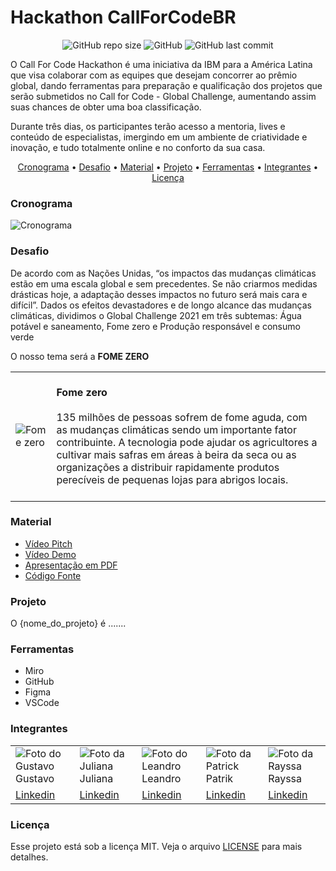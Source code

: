 # Hackathon CallForCodeBR

<p align="center">
  <img alt="GitHub repo size" src="https://img.shields.io/github/repo-size/gpd38/desafioShaweeCallForCodeBR?color=blue">
  <img alt="GitHub" src="https://img.shields.io/github/license/gpd38/desafioShaweeCallForCodeBR?color=green">
  <img alt="GitHub last commit" src="https://img.shields.io/github/last-commit/gpd38/desafioShaweeCallForCodeBR?color=red">
</p>

O Call For Code Hackathon é uma iniciativa da IBM para a América Latina que visa colaborar com as equipes que desejam concorrer ao prêmio global, dando ferramentas para preparação e qualificação dos projetos que serão submetidos no Call for Code - Global Challenge, aumentando assim suas chances de obter uma boa classificação. 

Durante três dias, os participantes terão acesso a mentoria, lives e conteúdo de especialistas, imergindo em um ambiente de criatividade e inovação, e tudo totalmente online e no conforto da sua casa.

<p align="center">
  <a href="#Cronograma">Cronograma</a> •
  <a href="#Desafio">Desafio</a> •
  <a href="#Material">Material</a> •
  <a href="#Projeto">Projeto</a> •
  <a href="#Ferramentas">Ferramentas</a> •
  <a href="#Integrantes">Integrantes</a> •
  <a href="#Licença">Licença</a>
</p>

### Cronograma

![Cronograma](https://raw.githubusercontent.com/gpd38/desafioShaweeCallForCodeBR/main/img/cronograma.png)

### Desafio

<p>De acordo com as Nações Unidas, “os impactos das mudanças climáticas estão em uma escala global e sem precedentes. Se não criarmos medidas drásticas hoje, a adaptação desses impactos no futuro será mais cara e difícil”. Dados os efeitos devastadores e de longo alcance das mudanças climáticas, dividimos o Global Challenge 2021 em três subtemas: Água potável e saneamento, Fome zero e Produção responsável e consumo verde</p>
<p>O nosso tema será a <strong>FOME ZERO</strong></p>

<table style="width:100%">
  <tr>
    <td><img alt="Fome zero" src="https://callforcode.shawee.io/img/zero-hunger.jpeg"></img></td>
    <td>
      <br><strong>Fome zero</strong></br>
      <br>135 milhões de pessoas sofrem de fome aguda, com as mudanças climáticas sendo um importante fator contribuinte. A tecnologia pode ajudar os agricultores a cultivar mais safras em áreas à beira da seca ou as organizações a distribuir rapidamente produtos perecíveis de pequenas lojas para abrigos locais.</br></br>
    </td>
  </tr>
</table>

### Material

- [Vídeo Pitch](#)
- [Vídeo Demo](#)
- [Apresentação em PDF](#)
- [Código Fonte](#)

### Projeto

O {nome_do_projeto} é .......

### Ferramentas

<ul>
  <li>Miro</li>
  <li>GitHub</li>
  <li>Figma</li>
  <li>VSCode</li>
</ul>

### Integrantes

<table>
  <tr>
    <td><img alt="Foto do Gustavo" src="https://media-exp1.licdn.com/dms/image/C4E03AQHTRpKKU1Nptg/profile-displayphoto-shrink_800_800/0/1596412740803?e=1632355200&v=beta&t=_tHq8kQcYhTtEG5WEyjKBZr2LcCdt1mRGZ89BiceEss" /><br>Gustavo</td>
    <td><img alt="Foto da Juliana" src="https://media-exp1.licdn.com/dms/image/C4D03AQEYjEzbshc0vA/profile-displayphoto-shrink_800_800/0/1622758873325?e=1632355200&v=beta&t=3O951wftxKufrhdNLfJZ2ICfTWgG8Cr13FWR2LvJ-Sc" /><br>Juliana</td>
    <td><img alt="Foto do Leandro" src="https://media-exp1.licdn.com/dms/image/D4D35AQE03viAgdKtNA/profile-framedphoto-shrink_800_800/0/1621786677258?e=1629453600&v=beta&t=vVQj16nG51vOQuKGtxRyettUEsEDIzvw3g6xXhedpVo" /><br>Leandro</td>
    <td><img alt="Foto da Patrick" src="https://media-exp1.licdn.com/dms/image/C4D03AQFt7b47CU2Arw/profile-displayphoto-shrink_800_800/0/1583152186690?e=1632355200&v=beta&t=8C4r4SirQAgmXki2aHAaccdtx-XRH948EubvuO-4T6k" /><br>Patrik</td>
    <td><img alt="Foto da Rayssa" src="https://media-exp1.licdn.com/dms/image/C4E03AQGy0Hwe_qa3Tw/profile-displayphoto-shrink_800_800/0/1534771892059?e=1632355200&v=beta&t=d8wxA3GPS2o-3zR3rdrwt6g7vCm_moezr_YmBMjIzg8" /><br>Rayssa</td>
  </tr>
  <tr>
    <td><a href="https://www.linkedin.com/in/gustavopereiradias/" target="_blank">Linkedin</a></td>
    <td><a href="https://www.linkedin.com/in/julianadcc/" target="_blank">Linkedin</a></td>
    <td><a href="https://www.linkedin.com/in/leandro-bezerra-/" target="_blank">Linkedin</a></td>
    <td><a href="https://www.linkedin.com/in/patrik-augusto-liro-066345183/" target="_blank">Linkedin</a></td>
    <td><a href="https://www.linkedin.com/in/rayssa-lima-475531155/" target="_blank">Linkedin</a></td>
    </tr>
  </table>

### Licença

Esse projeto está sob a licença MIT. Veja o arquivo [LICENSE](LICENSE) para mais detalhes.

